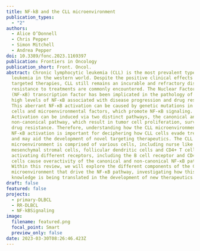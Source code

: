 ```yaml
---
title: NF-kB and the CLL microenvironment
publication_types:
  - "2"
authors:
  - Alice O’Donnell
  - Chris Pepper
  - Simon Mitchell
  - Andrea Pepper
doi: 10.3389/fonc.2023.1169397
publication: Frontiers in Oncology
publication_short: Front. Oncol.
abstract: Chronic lymphocytic leukemia (CLL) is the most prevalent type of
  leukemia in the western world. Despite the positive clinical effects of new
  targeted therapies, CLL still remains an incurable and refractory disease and
  resistance to treatments are commonly encountered. The Nuclear Factor-Kappa B
  (NF-κB) transcription factor has been implicated in the pathology of CLL, with
  high levels of NF-κB associated with disease progression and drug resistance.
  This aberrant NF-κB activation can be caused by genetic mutations in the tumor
  cells and microenvironmental factors, which promote NF-κB signaling.
  Activation can be induced via two distinct pathways, the canonical and
  non-canonical pathway, which result in tumor cell proliferation, survival and
  drug resistance. Therefore, understanding how the CLL microenvironment drives
  NF-κB activation is important for deciphering how CLL cells evade treatment
  and may aid the development of novel targeting therapeutics. The CLL
  microenvironment is comprised of various cells, including nurse like cells,
  mesenchymal stromal cells, follicular dendritic cells and CD4+ T cells. By
  activating different receptors, including the B cell receptor and CD40, these
  cells cause overactivity of the canonical and non-canonical NF-κB pathways.
  Within this review, we will explore the different components of the CLL
  microenvironment that drive the NF-κB pathway, investigating how this
  knowledge is being translated in the development of new therapeutics.
draft: false
featured: false
projects:
  - primary-DLBCL
  - RR-DLBCL
  - NF-kBSignaling
image:
  filename: featured.png
  focal_point: Smart
  preview_only: false
date: 2023-03-30T08:26:46.423Z
---
```

